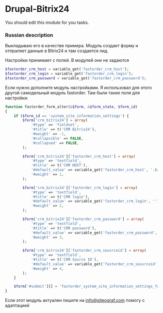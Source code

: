 # Drupal-Bitrix24

You should edit this module for you tasks.

### Russian description
Выкладываю его в качестве примера.
Модуль создает форму и отпраляет данные в Bitrix24 и там создается лид.

Настройки принимает с полей. В модулей они не задаются

``` php
$fastorder_crm_host = variable_get('fastorder_crm_host');
$fastorder_crm_login = variable_get('fastorder_crm_login');
$fastorder_crm_password = variable_get('fastorder_crm_password');
```

Если нужно дополните модуль настройками.
Я использовал для этого другой самодельный модуль fastorder.
Там были такие поля для настройки:

``` php
function fastorder_form_alter(&$form, &$form_state, $form_id)
{
    if ($form_id == 'system_site_information_settings') {
        $form['crm_bitrix24'] = array(
            '#type' => 'fieldset',
            '#title' => t('CRM Bitrix24'),
            '#weight' => -1,
            '#collapsible' => FALSE,
            '#collapsed' => FALSE,
        );

        $form['crm_bitrix24']['fastorder_crm_host'] = array(
            '#type' => 'textfield',
            '#title' => t('CRM HOST'),
            '#default_value' => variable_get('fastorder_crm_host', '.bitrix24.ru'),
            '#weight' => 1,
        );

        $form['crm_bitrix24']['fastorder_crm_login'] = array(
            '#type' => 'textfield',
            '#title' => t('CRM login'),
            '#default_value' => variable_get('fastorder_crm_login', ''),
            '#weight' => 2,
        );

        $form['crm_bitrix24']['fastorder_crm_password'] = array(
            '#type' => 'textfield',
            '#title' => t('CRM password'),
            '#default_value' => variable_get('fastorder_crm_password', ''),
            '#weight' => 3,
        );

        $form['crm_bitrix24']['fastorder_crm_sousrceid'] = array(
            '#type' => 'textfield',
            '#title' => t('CRM Source ID'),
            '#default_value' => variable_get('fastorder_crm_sousrceid', ''),
            '#weight' => 4,
        );
    }

    $form['#submit'][] = 'fastorder_system_site_information_settings_form_submit';
}
```

Если этот модуль актуален пишите на info@siteograf.com помогу с адаптацией

